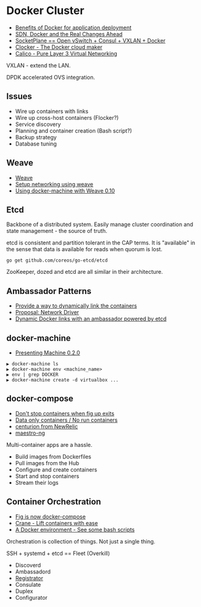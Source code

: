 # Docker Cluster

* [Benefits of Docker for application deployment](http://knitatoms.net/2013/12/benefits-of-docker-for-application-deployment/)
* [SDN, Docker and the Real Changes Ahead](http://thenewstack.io/sdn-docker-real-changes-ahead/)
* [SocketPlane == Open vSwitch + Consul + VXLAN + Docker](http://aucouranton.com/2015/01/16/docker-virtual-networking-with-socketplane-io/)
* [Clocker - The Docker cloud maker](http://brooklyncentral.github.io/clocker/)
* [Calico - Pure Layer 3 Virtual Networking](http://www.projectcalico.org/)

VXLAN - extend the LAN.

DPDK accelerated OVS integration.

## Issues

* Wire up containers with links
* Wire up cross-host containers (Flocker?)
* Service discovery
* Planning and container creation (Bash script?)
* Backup strategy
* Database tuning

## Weave

* [Weave](https://github.com/weaveworks/weave)
* [Setup networking using weave](http://xmodulo.com/networking-between-docker-containers.html)
* [Using docker-machine with Weave 0.10](http://blog.weave.works/2015/04/22/using-docker-machine-with-weave-0-10/)


## Etcd

Backbone of a distributed system. Easily manage cluster coordination and state management - the source of truth.

etcd is consistent and partition tolerant in the CAP terms. It is "available" in the sense that data is available for reads when quorum is lost.

```
go get github.com/coreos/go-etcd/etcd
```

ZooKeeper, dozed and etcd are all similar in their architecture.

## Ambassador Patterns

* [Provide a way to dynamically link the containers](https://github.com/docker/docker/issues/3155)
* [Proposal: Network Driver](https://github.com/docker/docker/issues/9983)
* [Dynamic Docker links with an ambassador powered by etcd](https://github.com/tcnksm/docker-link-pattern/tree/master/coreos/dynamic-etcd-ambassador)

## docker-machine

* [Presenting Machine 0.2.0](https://www.youtube.com/watch?v=xwj44dAvdYo)

```
▶ docker-machine ls
▶ docker-machine env <machine_name>
▶ env | grep DOCKER
▶ docker-machine create -d virtualbox ...
```

## docker-compose

* [Don't stop containers when fig up exits](https://github.com/docker/compose/issues/741)
* [Data only containers / No run containers](https://github.com/docker/compose/issues/942)
* [centurion from NewRelic](https://github.com/newrelic/centurion)
* [maestro-ng](https://github.com/signalfuse/maestro-ng)

Multi-container apps are a hassle.

* Build images from Dockerfiles
* Pull images from the Hub
* Configure and create containers
* Start and stop containers
* Stream their logs

## Container Orchestration

* [Fig is now docker-compose](http://chrisbarra.me/posts/docker-orchestration.html)
* [Crane - Lift containers with ease](https://github.com/michaelsauter/crane)
* [A Docker environment - See some bash scripts](https://blog.relateiq.com/a-docker-dev-environment-in-24-hours-part-2-of-2/)

Orchestration is collection of things. Not just a single thing.

SSH + systemd + etcd == Fleet (Overkill)

* Discoverd
* Ambassadord
* [Registrator](https://github.com/gliderlabs/registrator)
* Consulate
* Duplex
* Configurator